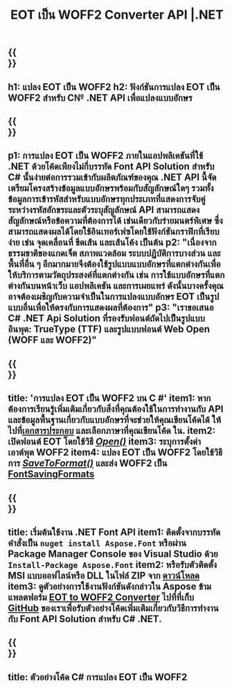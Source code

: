 ﻿---
translation: true
template: /_templates/conversion-child-net.md
title: EOT เป็น WOFF2 Converter API |.NET
description: แปลง EOT เป็น WOFF2 โดยใช้ .NET API บน Windows ผสานรวมฟังก์ชันการแปลงฟอนต์ EOT ดั้งเดิมเข้ากับ WOFF2 เข้ากับโซลูชันของคุณเอง
keywords: eot ถึง woff2 api, โซลูชัน eot2woff2, eot ถึง woff2 net
url: /net/conversion/eot-to-woff2/
family: font
platformtag: net
feature: conversion
otherformats: TTF WOFF
---


{{<section banner>}}
---
h1: แปลง EOT เป็น WOFF2
h2: ฟังก์ชันการแปลง EOT เป็น WOFF2 สำหรับ C№ .NET API เพื่อแปลงแบบอักษร
---

{{<section overview>}}
---
p1: การแปลง EOT เป็น WOFF2 ภายในแอปพลิเคชันที่ใช้ .NET ด้วยโค้ดเพียงไม่กี่บรรทัด Font API Solution สำหรับ С# นั้นง่ายต่อการรวมเข้ากับผลิตภัณฑ์ของคุณ .NET API นี้จัดเตรียมโครงสร้างข้อมูลแบบอักษรพร้อมกับสัญลักษณ์ใดๆ รวมทั้งข้อมูลการเข้ารหัสสำหรับแบบอักษรทุกประเภทที่แสดงการจับคู่ระหว่างรหัสอักขระและตัวระบุสัญลักษณ์ API สามารถแสดงสัญลักษณ์หรือข้อความที่ต้องการได้ เช่นเดียวกับร่ายมนตร์พิเศษ ซึ่งสามารถแสดงผลได้โดยใช้อินเทอร์เฟซโดยใช้ฟังก์ชันกราฟิกที่เรียบง่าย เช่น จุดเคลื่อนที่ ขีดเส้น และเส้นโค้ง เป็นต้น
p2: "เนื่องจากธรรมชาติของแกดเจ็ต สภาพแวดล้อม ระบบปฏิบัติการบางส่วน และพื้นที่อื่น ๆ อีกมากมายจึงต้องใช้รูปแบบแบบอักษรที่แตกต่างกันเพื่อให้บริการตามวัตถุประสงค์ที่แตกต่างกัน เช่น การใช้แบบอักษรที่แตกต่างกันบนหน้าเว็บ แอปพลิเคชัน และการเผยแพร่ ดังนั้นบางครั้งคุณอาจต้องเผชิญกับความจำเป็นในการแปลงแบบอักษร EOT เป็นรูปแบบอื่นเพื่อให้ตรงกับการแสดงผลที่ต้องการ"
p3: "เราขอเสนอ С# .NET Api Solution ที่รองรับฟอนต์ถัดไปเป็นรูปแบบอินพุต: TrueType (TTF) และรูปแบบฟอนต์ Web Open (WOFF และ WOFF2)"
---

{{<section feature1>}}
---
title: 'การแปลง EOT เป็น WOFF2 บน C #'
item1: หากต้องการเรียนรู้เพิ่มเติมเกี่ยวกับสิ่งที่คุณต้องใช้ในการทำงานกับ API และข้อมูลพื้นฐานเกี่ยวกับแบบอักษรที่จะช่วยให้คุณเขียนโค้ดได้ ให้ไปที่[เอกสารประกอบ](https://docs.aspose.com/font/) และเลือกภาษาที่คุณเขียนโค้ด ใน.
item2: เปิดฟอนต์ EOT โดยใช้วิธี [*Open()*](https://reference.aspose.com/font/net/aspose.font/font/methods/open/index)
item3: ระบุการตั้งค่าเอาต์พุต WOFF2
item4: แปลง EOT เป็น WOFF2 โดยใช้วิธีการ [*SaveToFormat()*](https://reference.aspose.com/font/net/aspose.font/font/methods/savetoformat) และส่ง WOFF2 เป็น [FontSavingFormats](https://reference.aspose.com/font/net/aspose.font/fontsavingformats)
---

{{<section feature2>}}
---
title: เริ่มต้นใช้งาน .NET Font API
item1: ติดตั้งจากบรรทัดคำสั่งเป็น ```nuget install Aspose.Font``` หรือผ่าน Package Manager Console ของ Visual Studio ด้วย ```Install-Package Aspose.Font```
item2: หรือรับตัวติดตั้ง MSI แบบออฟไลน์หรือ DLL ในไฟล์ ZIP จาก [ดาวน์โหลด](https://downloads.aspose.com/font/net)
item3: ดูตัวอย่างการใช้งานฟังก์ชันดังกล่าวใน Aspose ข้ามแพลตฟอร์ม [EOT to WOFF2 Converter](https://products.aspose.app/font/conversion/eot-to-woff2) ไปที่ที่เก็บ [GitHub](https://github.com/aspose-font/Aspose.Font-Documentation/tree/master/net-examples) ของเราเพื่อรับตัวอย่างโค้ดเพิ่มเติมเกี่ยวกับวิธีการทำงานกับ Font API Solution สำหรับ C# .NET.
---

{{<section codeexample>}}
---
title: ตัวอย่างโค้ด C# การแปลง EOT เป็น WOFF2
---